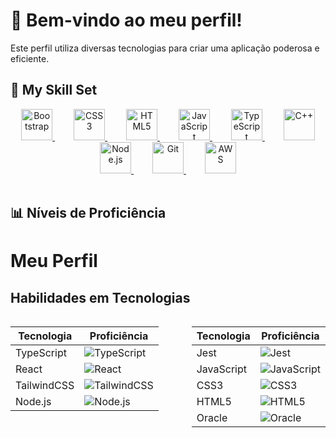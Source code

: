 # 🌟 Bem-vindo ao meu perfil!

Este perfil utiliza diversas tecnologias para criar uma aplicação poderosa e eficiente.

## 🚀 My Skill Set

<div align="center">
  <span style="margin: 15px;">
    <a href="https://getbootstrap.com/docs/3.4/javascript/" target="_blank">
      <img src="https://profilinator.rishav.dev/skills-assets/bootstrap-plain.svg" alt="Bootstrap" height="50" />
    </a>
  </span>
  <span style="margin: 15px;">
    <a href="https://www.w3schools.com/css/" target="_blank">
      <img src="https://profilinator.rishav.dev/skills-assets/css3-original-wordmark.svg" alt="CSS3" height="50" />
    </a>
  </span>
  <span style="margin: 15px;">
    <a href="https://en.wikipedia.org/wiki/HTML5" target="_blank">
      <img src="https://profilinator.rishav.dev/skills-assets/html5-original-wordmark.svg" alt="HTML5" height="50" />
    </a>
  </span>
  <span style="margin: 15px;">
    <a href="https://www.javascript.com/" target="_blank">
      <img src="https://profilinator.rishav.dev/skills-assets/javascript-original.svg" alt="JavaScript" height="50" />
    </a>
  </span>
  <span style="margin: 15px;">
    <a href="https://www.typescriptlang.org/" target="_blank">
      <img src="https://profilinator.rishav.dev/skills-assets/typescript-original.svg" alt="TypeScript" height="50" />
    </a>
  </span>
  <span style="margin: 15px;">
    <a href="https://www.cplusplus.com/" target="_blank">
      <img src="https://profilinator.rishav.dev/skills-assets/cplusplus-original.svg" alt="C++" height="50" />
    </a>
  </span>
  <span style="margin: 15px;">
    <a href="https://nodejs.org/" target="_blank">
      <img src="https://profilinator.rishav.dev/skills-assets/nodejs-original-wordmark.svg" alt="Node.js" height="50" />
    </a>
  </span>
  <span style="margin: 15px;">
    <a href="https://github.com/" target="_blank">
      <img src="https://profilinator.rishav.dev/skills-assets/git-scm-icon.svg" alt="Git" height="50" />
    </a>
  </span>
  <span style="margin: 15px;">
    <a href="https://aws.amazon.com/" target="_blank">
      <img src="https://profilinator.rishav.dev/skills-assets/amazonwebservices-original-wordmark.svg" alt="AWS" height="50" />
    </a>
  </span>
</div>

<br/>

## 📊 Níveis de Proficiência
# Meu Perfil

## Habilidades em Tecnologias

<div style="display: flex; justify-content: space-between;">
  

  <div>
  
  | Tecnologia   | Proficiência |
  |--------------|--------------|
  | TypeScript   | ![TypeScript](https://img.shields.io/badge/90%25-green?style=flat-square&logo=typescript&labelColor=007ACC) |
  | React        | ![React](https://img.shields.io/badge/85%25-blue?style=flat-square&logo=react&labelColor=61DAFB) |
  | TailwindCSS  | ![TailwindCSS](https://img.shields.io/badge/75%25-38B2AC?style=flat-square&logo=tailwind-css&labelColor=38B2AC) |
  | Node.js      | ![Node.js](https://img.shields.io/badge/70%25-43853D?style=flat-square&logo=node.js&labelColor=43853D) |
  
  </div>
  

  <div>
  
  | Tecnologia   | Proficiência |
  |--------------|--------------|
  | Jest         | ![Jest](https://img.shields.io/badge/60%25-C21325?style=flat-square&logo=jest&labelColor=C21325) |
  | JavaScript   | ![JavaScript](https://img.shields.io/badge/95%25-F7DF1E?style=flat-square&logo=javascript&labelColor=F7DF1E) |
  | CSS3         | ![CSS3](https://img.shields.io/badge/80%25-1572B6?style=flat-square&logo=css3&labelColor=1572B6) |
  | HTML5        | ![HTML5](https://img.shields.io/badge/90%25-E34F26?style=flat-square&logo=html5&labelColor=E34F26) |
  | Oracle       | ![Oracle](https://img.shields.io/badge/50%25-F80000?style=flat-square&logo=oracle&labelColor=F80000) |
  
  </div>

</div>




